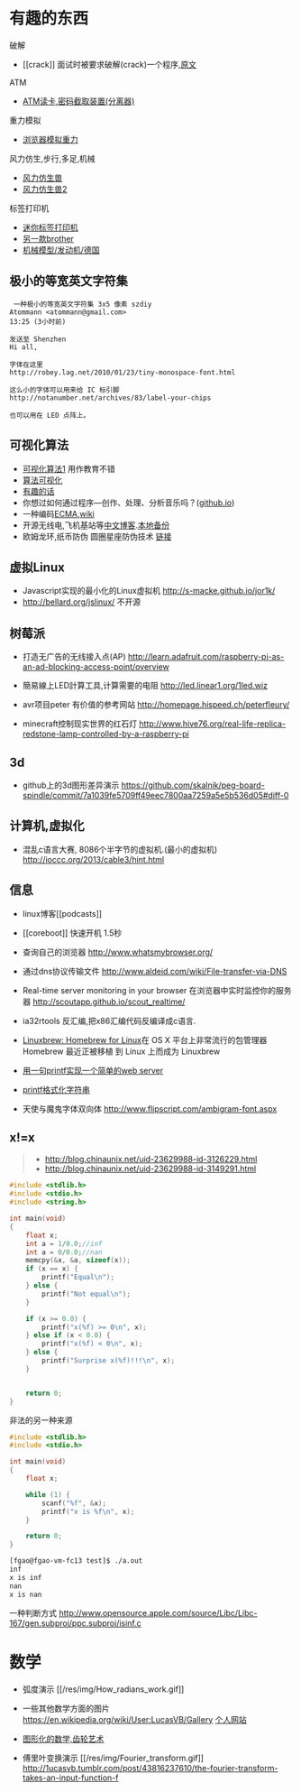 # 有趣的东西

破解

* [[crack]] 面试时被要求破解(crack)一个程序,[原文](http://erenyagdiran.github.io/I-was-just-asked-to-crack-a-program-Part-1/)

ATM

* [ATM读卡,密码截取装置(分离器)](http://krebsonsecurity.com/all-about-skimmers/)

重力模拟

* [浏览器模拟重力](http://www.nowykurier.com/toys/gravity/gravity.html)

风力仿生,步行,多足,机械

* [风力仿生兽](http://www.strandbeest.com/beests_leg.php)
* [风力仿生兽2](http://knewone.com/things/da-ren-de-ke-xue-xi-lie-di-30-qi-feng-li-fang-sheng-shou/reviews/54029e0431302d6cc1fc0700)

标签打印机

* [迷你标签打印机](http://www.chiphell.com/thread-1110371-1-1.html)
* [另一款brother](http://www.chiphell.com/thread-856599-1-1.html)
* [机械模型/发动机/德国](http://www.en.boehm-stirling.com/)
 
## 极小的等宽英文字符集
```text
 一种极小的等宽英文字符集 3x5 像素 szdiy
Atommann <atommann@gmail.com>
13:25 (3小时前)

发送至 Shenzhen 
Hi all,

字体在这里
http://robey.lag.net/2010/01/23/tiny-monospace-font.html

这么小的字体可以用来给 IC 标引脚
http://notanumber.net/archives/83/label-your-chips

也可以用在 LED 点阵上。
```

## 可视化算法

* [可视化算法1](http://www.comp.nus.edu.sg/~stevenha/visualization/index.html) 用作教育不错
* [算法可视化](http://bindog.github.io/%E7%90%86%E8%AE%BA/2014/08/09/visualizing-algorithms/)
* [有趣的话](talk)
* 你想过如何通过程序—创作、处理、分析音乐吗？([github.io](http://music-suite.github.io/docs/ref/))
* 一种编码[ECMA](http://www.polyomino.org.uk/computer/ECMA-10/),[wiki]()
* 开源无线电,飞机基站等[中文博客](http://blog.sina.com.cn/s/blog_67cdafe201014odm.html).[本地备份](gnuradio)
* 欧姆龙环,纸币防伪 圆圈星座防伪技术 [链接](http://zh.wikipedia.org/zh/%E5%9C%86%E5%9C%88%E6%98%9F%E5%BA%A7%E9%98%B2%E4%BC%AA%E6%8A%80%E6%9C%AF)

## 虚拟Linux
* Javascript实现的最小化的Linux虚拟机 http://s-macke.github.io/jor1k/
* http://bellard.org/jslinux/ 不开源 

## 树莓派
* 打造无广告的无线接入点(AP) http://learn.adafruit.com/raspberry-pi-as-an-ad-blocking-access-point/overview

* 簡易線上LED計算工具,计算需要的电阻 http://led.linear1.org/1led.wiz
* avr项目peter 有价值的参考网站 http://homepage.hispeed.ch/peterfleury/
* minecraft控制现实世界的红石灯 http://www.hive76.org/real-life-replica-redstone-lamp-controlled-by-a-raspberry-pi

## 3d
* github上的3d图形差异演示 https://github.com/skalnik/peg-board-spindle/commit/7a1039fe5709ff49eec7800aa7259a5e5b536d05#diff-0

## 计算机,虚拟化

* 混乱c语言大赛, 8086个半字节的虚拟机.(最小的虚拟机) http://ioccc.org/2013/cable3/hint.html

## 信息
* linux博客[[podcasts]]
* [[coreboot]]  快速开机 1.5秒
* 查询自己的浏览器 http://www.whatsmybrowser.org/
* 通过dns协议传输文件 http://www.aldeid.com/wiki/File-transfer-via-DNS
* Real-time server monitoring in your browser 在浏览器中实时监控你的服务器 http://scoutapp.github.io/scout_realtime/
* ia32rtools 反汇编,把x86汇编代码反编译成c语言.
* [Linuxbrew: Homebrew for Linux](https://linuxtoy.org/archives/linuxbrew.html)在 OS X 平台上非常流行的包管理器 Homebrew 最近正被移植 到 Linux 上而成为 Linuxbrew
* [用一句printf实现一个简单的web server](http://tinyhack.com/2014/03/12/implementing-a-web-server-in-a-single-printf-call/)
* [printf格式化字符串](http://crypto.stanford.edu/cs155/papers/formatstring-1.2.pdf)

* 天使与魔鬼字体双向体 http://www.flipscript.com/ambigram-font.aspx

## x!=x

> * http://blog.chinaunix.net/uid-23629988-id-3126229.html
> * http://blog.chinaunix.net/uid-23629988-id-3149291.html

```c
#include <stdlib.h>
#include <stdio.h>
#include <string.h>

int main(void)
{
    float x;
    int a = 1/0.0;//inf
    int a = 0/0.0;//nan
    memcpy(&x, &a, sizeof(x));
    if (x == x) {
        printf("Equal\n");
    } else {
        printf("Not equal\n");
    }

    if (x >= 0.0) {
        printf("x(%f) >= 0\n", x);
    } else if (x < 0.0) {
        printf("x(%f) < 0\n", x);
    } else {
        printf("Surprise x(%f)!!!\n", x);
    }


    return 0;
}
```
非法的另一种来源
```c
#include <stdlib.h>
#include <stdio.h>

int main(void)
{
    float x;

    while (1) {
        scanf("%f", &x);
        printf("x is %f\n", x);
    }

    return 0;
}
```
```bash
[fgao@fgao-vm-fc13 test]$ ./a.out
inf
x is inf
nan
x is nan
```
一种判断方式
http://www.opensource.apple.com/source/Libc/Libc-167/gen.subproj/ppc.subproj/isinf.c

# 数学

* 弧度演示 [[/res/img/How_radians_work.gif]]
* 一些其他数学方面的图片 https://en.wikipedia.org/wiki/User:LucasVB/Gallery [个人网站](http://1ucasvb.tumblr.com/)
* [图形化的数学,齿轮艺术](http://bugman123.com/Gears/index.html)

* 傅里叶变换演示 [[/res/img/Fourier_transform.gif]] http://1ucasvb.tumblr.com/post/43816237610/the-fourier-transform-takes-an-input-function-f